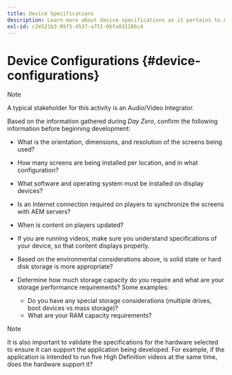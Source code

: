 ```yaml
---
title: Device Specifications
description: Learn more about device specifications as it pertains to AEM Screens.
exl-id: c2e521b3-89f5-4537-a751-0bfa031286c4
---
```

# Device Configurations {#device-configurations}

>[!NOTE]
>
>A typical stakeholder for this activity is an Audio/Video Integrator.

Based on the information gathered during *Day Zero*, confirm the following information before beginning development:

* What is the orientation, dimensions, and resolution of the screens being used?

* How many screens are being installed per location, and in what configuration?

* What software and operating system must be installed on display devices?

* Is an Internet connection required on players to synchronize the screens with AEM servers?

* When is content on players updated?

* If you are running videos, make sure you understand specifications of your device, so that content displays properly.

* Based on the environmental considerations above, is solid state or hard disk storage is more appropriate?

* Determine how much storage capacity do you require and what are your storage performance requirements? Some examples:
  * Do you have any special storage considerations (multiple drives, boot devices vs mass storage)?
  * What are your RAM capacity requirements?


>[!NOTE]
>
>It is also important to validate the specifications for the hardware selected to ensure it can support the application being developed. For example, if the application is intended to run five High Definition videos at the same time, does the hardware support it?
